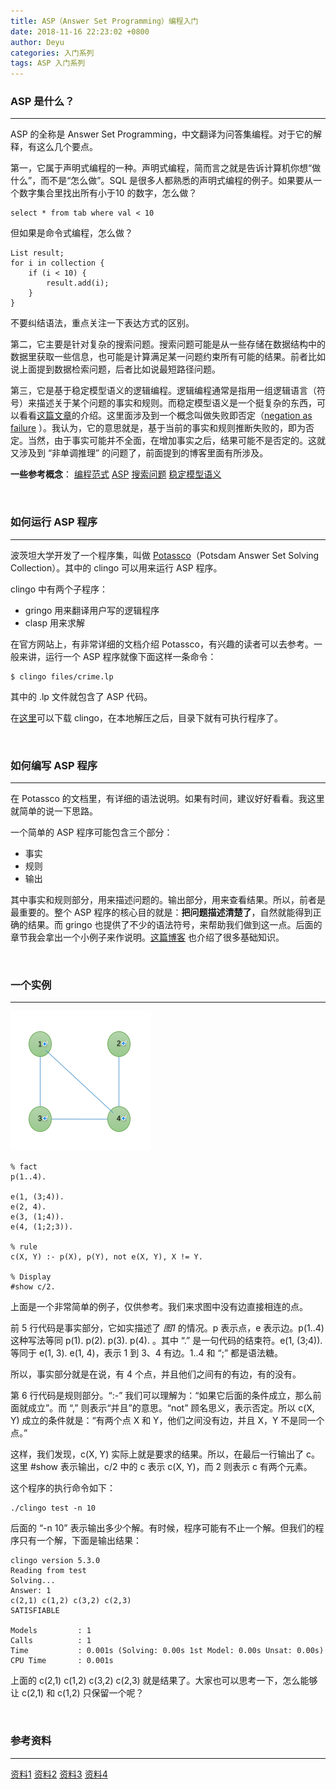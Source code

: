 ```yaml
---
title: ASP（Answer Set Programming）编程入门
date: 2018-11-16 22:23:02 +0800
author: Deyu
categories: 入门系列
tags: ASP 入门系列
---
```


### ASP 是什么？
----
ASP 的全称是 Answer Set Programming，中文翻译为问答集编程。对于它的解释，有这么几个要点。

第一，它属于声明式编程的一种。声明式编程，简而言之就是告诉计算机你想“做什么”，而不是“怎么做”。SQL 是很多人都熟悉的声明式编程的例子。如果要从一个数字集合里找出所有小于10 的数字，怎么做？
```
select * from tab where val < 10
```
但如果是命令式编程，怎么做？
```
List result;
for i in collection {
    if (i < 10) {
        result.add(i);
    }
}
```
不要纠结语法，重点关注一下表达方式的区别。

<!--more-->

第二，它主要是针对复杂的搜索问题。搜索问题可能是从一些存储在数据结构中的数据里获取一些信息，也可能是计算满足某一问题约束所有可能的结果。前者比如说上面提到数据检索问题，后者比如说最短路径问题。

第三，它是基于稳定模型语义的逻辑编程。逻辑编程通常是指用一组逻辑语言（符号）来描述关于某个问题的事实和规则。而稳定模型语义是一个挺复杂的东西，可以看看[这篇文章][ref5]的介绍。这里面涉及到一个概念叫做失败即否定（[negation as failure][ref7] ）。我认为，它的意思就是，基于当前的事实和规则推断失败的，即为否定。当然，由于事实可能并不全面，在增加事实之后，结果可能不是否定的。这就又涉及到 “非单调推理” 的问题了，前面提到的博客里面有所涉及。

**一些参考概念**：
[编程范式][ref1]
[ASP][ref2]
[搜索问题][ref3]
[稳定模型语义][ref4]

&nbsp;

### 如何运行 ASP 程序
----
波茨坦大学开发了一个程序集，叫做 [Potassco][ref8]（Potsdam Answer Set Solving Collection）。其中的 clingo 可以用来运行 ASP 程序。

clingo 中有两个子程序：
- gringo 用来翻译用户写的逻辑程序
- clasp 用来求解

在官方网站上，有非常详细的文档介绍 Potassco，有兴趣的读者可以去参考。一般来讲，运行一个 ASP 程序就像下面这样一条命令：
```
$ clingo files/crime.lp
```
其中的 .lp 文件就包含了 ASP 代码。

在[这里][ref10]可以下载 clingo，在本地解压之后，目录下就有可执行程序了。

&nbsp;

### 如何编写 ASP 程序
----
在 Potassco 的文档里，有详细的语法说明。如果有时间，建议好好看看。我这里就简单的说一下思路。

一个简单的 ASP 程序可能包含三个部分：
- 事实
- 规则
- 输出

其中事实和规则部分，用来描述问题的。输出部分，用来查看结果。所以，前者是最重要的。整个 ASP 程序的核心目的就是：**把问题描述清楚了**，自然就能得到正确的结果。而 gringo 也提供了不少的语法符号，来帮助我们做到这一点。后面的章节我会拿出一个小例子来作说明。[这篇博客][ref9] 也介绍了很多基础知识。

&nbsp;

### 一个实例
----

![图1][res1]

```
% fact
p(1..4).

e(1, (3;4)).
e(2, 4).
e(3, (1;4)).
e(4, (1;2;3)).

% rule
c(X, Y) :- p(X), p(Y), not e(X, Y), X != Y.

% Display
#show c/2.
```
上面是一个非常简单的例子，仅供参考。我们来求图中没有边直接相连的点。

前 5 行代码是事实部分，它如实描述了 *图1* 的情况。p 表示点，e 表示边。p(1..4) 这种写法等同 p(1). p(2). p(3). p(4). 。其中 “.” 是一句代码的结束符。e(1, (3;4)). 等同于 e(1, 3). e(1, 4)，表示 1 到 3、4 有边。1..4 和 “;” 都是语法糖。

所以，事实部分就是在说，有 4 个点，并且他们之间有的有边，有的没有。

第 6 行代码是规则部分。“:-” 我们可以理解为：“如果它后面的条件成立，那么前面就成立”。而 “,” 则表示“并且”的意思。“not” 顾名思义，表示否定。所以 c(X, Y) 成立的条件就是：“有两个点 X 和 Y，他们之间没有边，并且 X，Y 不是同一个点。”

这样，我们发现，c(X, Y) 实际上就是要求的结果。所以，在最后一行输出了 c。这里 #show 表示输出，c/2 中的 c 表示 c(X, Y)，而 2 则表示 c 有两个元素。

这个程序的执行命令如下：
```
./clingo test -n 10
```
后面的 “-n 10” 表示输出多少个解。有时候，程序可能有不止一个解。但我们的程序只有一个解，下面是输出结果：
```
clingo version 5.3.0
Reading from test
Solving...
Answer: 1
c(2,1) c(1,2) c(3,2) c(2,3)
SATISFIABLE

Models         : 1
Calls          : 1
Time           : 0.001s (Solving: 0.00s 1st Model: 0.00s Unsat: 0.00s)
CPU Time       : 0.001s
```
上面的 c(2,1) c(1,2) c(3,2) c(2,3) 就是结果了。大家也可以思考一下，怎么能够让 c(2,1) 和 c(1,2) 只保留一个呢？

&nbsp;

### 参考资料
----

[资料1][ref11]
[资料2][ref12]
[资料3][ref13]
[资料4][ref14]

[ref1]: https://en.wikipedia.org/wiki/Programming_paradigm "  "
[ref2]: https://en.wikipedia.org/wiki/Answer_set_programming "ASP"
[ref3]: https://en.wikipedia.org/wiki/Search_algorithm "Search Problem"
[ref4]: https://en.wikipedia.org/wiki/Stable_model_semantics "Stable Model Semantics"
[ref5]: https://www.cnblogs.com/kinsang/p/6745163.html "博客"
[ref6]: https://blog.csdn.net/VinsmS/article/details/79779818 "博客"
[ref7]: https://en.wikipedia.org/wiki/Negation_as_failure "negation as failure"
[ref8]: https://potassco.org/ "Potassco"
[ref9]: https://blog.tuidao.me/2012/04/answer-set-programming/ "博客"
[ref10]: https://github.com/potassco/clingo/releases/ "下载 clingo"
[ref11]: https://blog.csdn.net/VinsmS/article/details/79779818 "博客"
[ref12]: https://en.wikipedia.org/wiki/Logic_programming  "逻辑编程"
[ref13]: https://www.cnblogs.com/sirkevin/p/8283110.html "编程范式"
[ref14]: https://potassco.org/doc/start/ "Getting Started"

[res1]: /assets/img/blog/2018-11-16-answer-set-programming-getting-started-illustration.png "图1"


&nbsp;
&nbsp;
